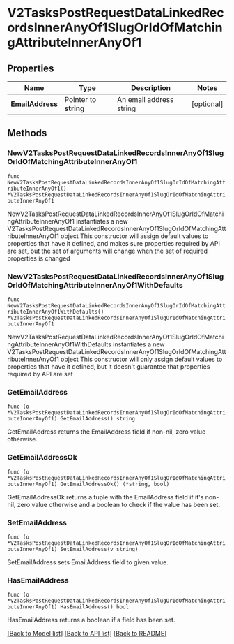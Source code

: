 # V2TasksPostRequestDataLinkedRecordsInnerAnyOf1SlugOrIdOfMatchingAttributeInnerAnyOf1

## Properties

Name | Type | Description | Notes
------------ | ------------- | ------------- | -------------
**EmailAddress** | Pointer to **string** | An email address string | [optional] 

## Methods

### NewV2TasksPostRequestDataLinkedRecordsInnerAnyOf1SlugOrIdOfMatchingAttributeInnerAnyOf1

`func NewV2TasksPostRequestDataLinkedRecordsInnerAnyOf1SlugOrIdOfMatchingAttributeInnerAnyOf1() *V2TasksPostRequestDataLinkedRecordsInnerAnyOf1SlugOrIdOfMatchingAttributeInnerAnyOf1`

NewV2TasksPostRequestDataLinkedRecordsInnerAnyOf1SlugOrIdOfMatchingAttributeInnerAnyOf1 instantiates a new V2TasksPostRequestDataLinkedRecordsInnerAnyOf1SlugOrIdOfMatchingAttributeInnerAnyOf1 object
This constructor will assign default values to properties that have it defined,
and makes sure properties required by API are set, but the set of arguments
will change when the set of required properties is changed

### NewV2TasksPostRequestDataLinkedRecordsInnerAnyOf1SlugOrIdOfMatchingAttributeInnerAnyOf1WithDefaults

`func NewV2TasksPostRequestDataLinkedRecordsInnerAnyOf1SlugOrIdOfMatchingAttributeInnerAnyOf1WithDefaults() *V2TasksPostRequestDataLinkedRecordsInnerAnyOf1SlugOrIdOfMatchingAttributeInnerAnyOf1`

NewV2TasksPostRequestDataLinkedRecordsInnerAnyOf1SlugOrIdOfMatchingAttributeInnerAnyOf1WithDefaults instantiates a new V2TasksPostRequestDataLinkedRecordsInnerAnyOf1SlugOrIdOfMatchingAttributeInnerAnyOf1 object
This constructor will only assign default values to properties that have it defined,
but it doesn't guarantee that properties required by API are set

### GetEmailAddress

`func (o *V2TasksPostRequestDataLinkedRecordsInnerAnyOf1SlugOrIdOfMatchingAttributeInnerAnyOf1) GetEmailAddress() string`

GetEmailAddress returns the EmailAddress field if non-nil, zero value otherwise.

### GetEmailAddressOk

`func (o *V2TasksPostRequestDataLinkedRecordsInnerAnyOf1SlugOrIdOfMatchingAttributeInnerAnyOf1) GetEmailAddressOk() (*string, bool)`

GetEmailAddressOk returns a tuple with the EmailAddress field if it's non-nil, zero value otherwise
and a boolean to check if the value has been set.

### SetEmailAddress

`func (o *V2TasksPostRequestDataLinkedRecordsInnerAnyOf1SlugOrIdOfMatchingAttributeInnerAnyOf1) SetEmailAddress(v string)`

SetEmailAddress sets EmailAddress field to given value.

### HasEmailAddress

`func (o *V2TasksPostRequestDataLinkedRecordsInnerAnyOf1SlugOrIdOfMatchingAttributeInnerAnyOf1) HasEmailAddress() bool`

HasEmailAddress returns a boolean if a field has been set.


[[Back to Model list]](../README.md#documentation-for-models) [[Back to API list]](../README.md#documentation-for-api-endpoints) [[Back to README]](../README.md)


